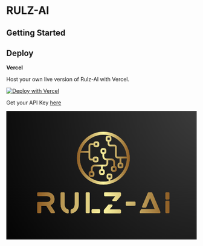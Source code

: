 # RULZ-AI

## Getting Started

## Deploy

**Vercel**

Host your own live version of Rulz-AI with Vercel.

[![Deploy with Vercel](https://vercel.com/button)](https://vercel.com/new/clone?repository-url=https%3A%2F%2Fgithub.com%2Frebornrulz%2Frulz-ai)

Get your API Key [here](https://platform.openai.com/account/api-keys)

![Rulz-AI](./public/page.png)

